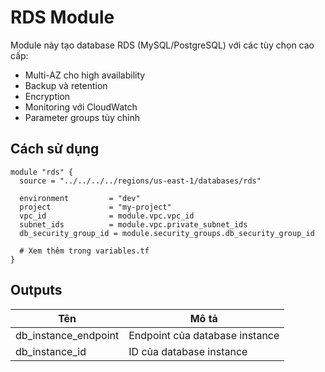 # RDS Module

Module này tạo database RDS (MySQL/PostgreSQL) với các tùy chọn cao cấp:

- Multi-AZ cho high availability
- Backup và retention
- Encryption
- Monitoring với CloudWatch
- Parameter groups tùy chỉnh

## Cách sử dụng

```hcl
module "rds" {
  source = "../../../../regions/us-east-1/databases/rds"

  environment         = "dev"
  project             = "my-project"
  vpc_id              = module.vpc.vpc_id
  subnet_ids          = module.vpc.private_subnet_ids
  db_security_group_id = module.security_groups.db_security_group_id
  
  # Xem thêm trong variables.tf
}
```

## Outputs

| Tên | Mô tả |
|-----|--------|
| db_instance_endpoint | Endpoint của database instance |
| db_instance_id | ID của database instance |
